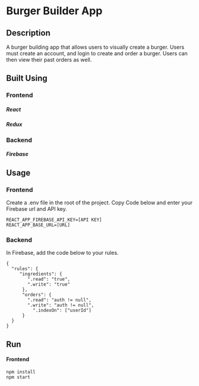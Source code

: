 # Burger Builder App

## Description

A burger building app that allows users to visually create a burger.
Users must create an account, and login to create and order a burger. 
Users can then view their past orders as well.


## Built Using

### Frontend
##### React
##### Redux

### Backend
##### Firebase


## Usage

### Frontend

Create a .env file in the root of the project. Copy Code below and enter your Firebase url and API key.

```
REACT_APP_FIREBASE_API_KEY=[API KEY]
REACT_APP_BASE_URL=[URL]
```

### Backend

In Firebase, add the code below to your rules.

```
{
  "rules": {
     "ingredients": {
        ".read": "true",
        ".write": "true"
      },
      "orders": {
        ".read": "auth != null",
        ".write": "auth != null",
          ".indexOn": ["userId"]
      }
  }
}
```

## Run

#### Frontend
```
npm install
npm start
```
